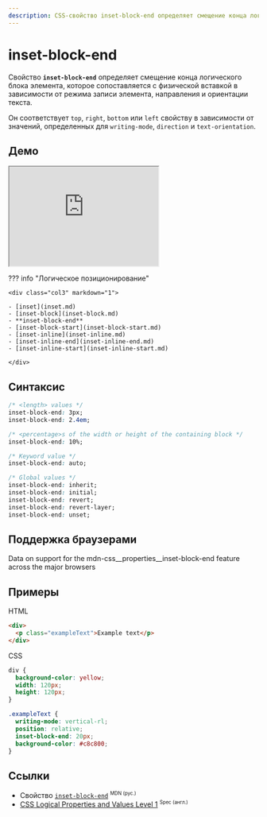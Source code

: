 ```yaml
---
description: CSS-свойство inset-block-end определяет смещение конца логического блока элемента, которое сопоставляется с физической вставкой в ​​зависимости от режима записи элемента, направления и ориентации текста.
---
```


# inset-block-end

Свойство **`inset-block-end`** определяет смещение конца логического блока элемента, которое сопоставляется с физической вставкой в ​​зависимости от режима записи элемента, направления и ориентации текста.

Он соответствует `top`, `right`, `bottom` или `left` свойству в зависимости от значений, определенных для `writing-mode`, `direction` и `text-orientation`.

## Демо

<iframe class="interactive is-default-height" height="200" src="https://interactive-examples.mdn.mozilla.net/pages/css/inset-block-end.html" title="MDN Web Docs Interactive Example" loading="lazy" data-readystate="complete"></iframe>

??? info "Логическое позиционирование"

    <div class="col3" markdown="1">

    - [inset](inset.md)
    - [inset-block](inset-block.md)
    - **inset-block-end**
    - [inset-block-start](inset-block-start.md)
    - [inset-inline](inset-inline.md)
    - [inset-inline-end](inset-inline-end.md)
    - [inset-inline-start](inset-inline-start.md)

    </div>

## Синтаксис

```css
/* <length> values */
inset-block-end: 3px;
inset-block-end: 2.4em;

/* <percentage>s of the width or height of the containing block */
inset-block-end: 10%;

/* Keyword value */
inset-block-end: auto;

/* Global values */
inset-block-end: inherit;
inset-block-end: initial;
inset-block-end: revert;
inset-block-end: revert-layer;
inset-block-end: unset;
```

## Поддержка браузерами

<p class="ciu_embed" data-feature="mdn-css__properties__inset-block-end" data-periods="future_1,current,past_1,past_2" data-accessible-colours="false">
<p>Data on support for the mdn-css__properties__inset-block-end feature across the major browsers</p>
</p>

## Примеры

HTML

```html
<div>
  <p class="exampleText">Example text</p>
</div>
```

CSS

```css
div {
  background-color: yellow;
  width: 120px;
  height: 120px;
}

.exampleText {
  writing-mode: vertical-rl;
  position: relative;
  inset-block-end: 20px;
  background-color: #c8c800;
}
```

## Ссылки

- Свойство [`inset-block-end`](https://developer.mozilla.org/ru/docs/Web/CSS/inset-block-end) <sup><small>MDN (рус.)</small></sup>
- [CSS Logical Properties and Values Level 1](https://w3c.github.io/csswg-drafts/css-logical/#position-properties) <sup><small>Spec (англ.)</small></sup>
